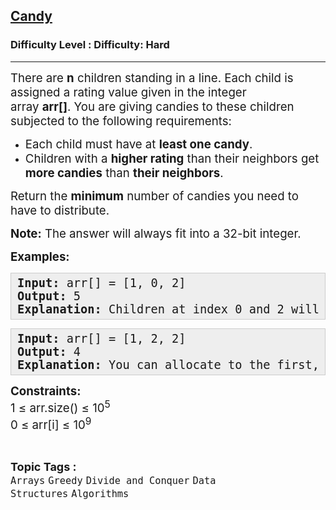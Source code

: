 <h2><a href="https://www.geeksforgeeks.org/problems/candy/1?page=1&difficulty=Hard&status=unsolved&sortBy=submissions">Candy</a></h2><h3>Difficulty Level : Difficulty: Hard</h3><hr><div class="problems_problem_content__Xm_eO"><p><span style="font-size: 14pt;">There are&nbsp;<strong>n</strong>&nbsp;children standing in a line. Each child is assigned a rating value given in the integer array&nbsp;<strong>arr[]</strong>.&nbsp;You are giving candies to these children subjected to the following requirements:</span></p>
<ul>
<li><span style="font-size: 14pt;">Each child must have at <strong>least one candy</strong>.</span></li>
<li><span style="font-size: 14pt;">Children with a <strong>higher rating</strong> than their neighbors get <strong>more candies</strong> than <strong>their neighbors</strong>.</span></li>
</ul>
<p><span style="font-size: 14pt;">Return the&nbsp;<strong>minimum</strong> number of candies you need to have to distribute.<br></span></p>
<p><span style="font-size: 14pt;"><strong>Note:</strong> The answer will always fit into a 32-bit integer.</span></p>
<p><span style="font-size: 14pt;"><strong>Examples:</strong></span></p>
<pre style="background: #eeeeee; border: 1px solid #cccccc; padding: 5px 10px; --darkreader-inline-bgimage: initial; --darkreader-inline-bgcolor: #222426; --darkreader-inline-border-top: #3e4446; --darkreader-inline-border-right: #3e4446; --darkreader-inline-border-bottom: #3e4446; --darkreader-inline-border-left: #3e4446;"><span style="font-size: 14pt;"><strong>Input: </strong>arr[] = [1, 0, 2]<br><strong>Output: </strong>5<br><strong>Explanation: </strong>Children at index 0 and 2 will get 2 candies each as their rating is higher than index 1, and index 1 will get 1 candy. Thus total candies = 2 + 1 + 2 = 5.</span></pre>
<pre style="background: #eeeeee; border: 1px solid #cccccc; padding: 5px 10px; --darkreader-inline-bgimage: initial; --darkreader-inline-bgcolor: #222426; --darkreader-inline-border-top: #3e4446; --darkreader-inline-border-right: #3e4446; --darkreader-inline-border-bottom: #3e4446; --darkreader-inline-border-left: #3e4446;"><span style="font-size: 14pt;"><strong>Input: </strong>arr[] = [1, 2, 2]<br><strong>Output: </strong>4<br><strong>Explanation:</strong> You can allocate to the first, second and third child with 1, 2, 1 candies respectively. The third child gets 1 candy because it satisfies the above two conditions.</span></pre>
<p><span style="font-size: 14pt;"><strong>Constraints:</strong><br>1 ≤ arr.size() ≤ 10<sup>5</sup><br>0 ≤ arr[i] ≤ 10<sup>9</sup></span></p></div><br><p><span style=font-size:18px><strong>Topic Tags : </strong><br><code>Arrays</code>&nbsp;<code>Greedy</code>&nbsp;<code>Divide and Conquer</code>&nbsp;<code>Data Structures</code>&nbsp;<code>Algorithms</code>&nbsp;
